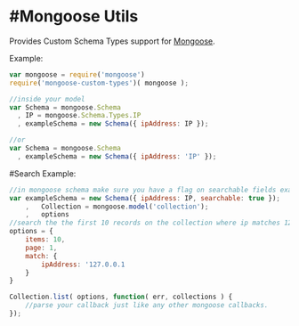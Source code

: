 #Mongoose Utils
=====================================

Provides Custom Schema Types support for [Mongoose](http://mongoosejs.com).

Example:

```js
var mongoose = require('mongoose')
require('mongoose-custom-types')( mongoose );

//inside your model
var Schema = mongoose.Schema
  , IP = mongoose.Schema.Types.IP
  , exampleSchema = new Schema({ ipAddress: IP });

//or
var Schema = mongoose.Schema
  , exampleSchema = new Schema({ ipAddress: 'IP' });
```

#Search Example:
```js
//in mongoose schema make sure you have a flag on searchable fields example
var exampleSchema = new Schema({ ipAddress: IP, searchable: true });
	,	Collection = mongoose.model('collection');
	,	options
//search the the first 10 records on the collection where ip matches 127.0.0.1
options = {
	items: 10,
	page: 1,
	match: {
		ipAddress: '127.0.0.1
	}
}

Collection.list( options, function( err, collections ) {
	//parse your callback just like any other mongoose callbacks.
});
```